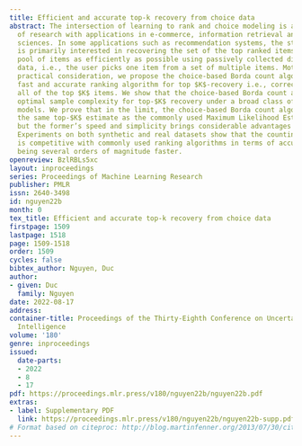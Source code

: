 ```yaml
---
title: Efficient and accurate top-k recovery from choice data
abstract: The intersection of learning to rank and choice modeling is an active area
  of research with applications in e-commerce, information retrieval and the social
  sciences. In some applications such as recommendation systems, the statistician
  is primarily interested in recovering the set of the top ranked items from a large
  pool of items as efficiently as possible using passively collected discrete choice
  data, i.e., the user picks one item from a set of multiple items. Motivated by this
  practical consideration, we propose the choice-based Borda count algorithm as a
  fast and accurate ranking algorithm for top $K$-recovery i.e., correctly identifying
  all of the top $K$ items. We show that the choice-based Borda count algorithm has
  optimal sample complexity for top-$K$ recovery under a broad class of random utility
  models. We prove that in the limit, the choice-based Borda count algorithm produces
  the same top-$K$ estimate as the commonly used Maximum Likelihood Estimate method
  but the former’s speed and simplicity brings considerable advantages in practice.
  Experiments on both synthetic and real datasets show that the counting algorithm
  is competitive with commonly used ranking algorithms in terms of accuracy while
  being several orders of magnitude faster.
openreview: BzlRBLs5xc
layout: inproceedings
series: Proceedings of Machine Learning Research
publisher: PMLR
issn: 2640-3498
id: nguyen22b
month: 0
tex_title: Efficient and accurate top-k recovery from choice data
firstpage: 1509
lastpage: 1518
page: 1509-1518
order: 1509
cycles: false
bibtex_author: Nguyen, Duc
author:
- given: Duc
  family: Nguyen
date: 2022-08-17
address:
container-title: Proceedings of the Thirty-Eighth Conference on Uncertainty in Artificial
  Intelligence
volume: '180'
genre: inproceedings
issued:
  date-parts:
  - 2022
  - 8
  - 17
pdf: https://proceedings.mlr.press/v180/nguyen22b/nguyen22b.pdf
extras:
- label: Supplementary PDF
  link: https://proceedings.mlr.press/v180/nguyen22b/nguyen22b-supp.pdf
# Format based on citeproc: http://blog.martinfenner.org/2013/07/30/citeproc-yaml-for-bibliographies/
---
```

